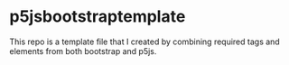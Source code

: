 # p5jsbootstraptemplate
This repo is a template file that I created by combining required tags and elements from both bootstrap and p5js.
